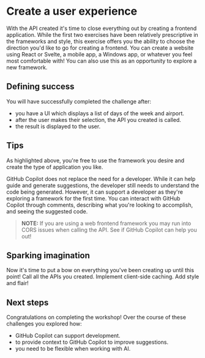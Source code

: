 # Create a user experience

With the API created it's time to close everything out by creating a frontend application. While the first two exercises have been relatively prescriptive in the frameworks and style,
this exercise offers you the ability to choose the direction you'd like to go for creating a frontend. You can create a website using React or Svelte, a mobile app, a Windows app, or
whatever you feel most comfortable with! You can also use this as an opportunity to explore a new framework.

## Defining success

You will have successfully completed the challenge after:

- you have a UI which displays a list of days of the week and airport.
- after the user makes their selection, the API you created is called.
- the result is displayed to the user.

## Tips

As highlighted above, you're free to use the framework you desire and create the type of application you like.

GitHub Copilot does not replace the need for a developer. While it can help guide and generate suggestions, the developer still needs to understand the code being generated. However, it can support a developer as they're exploring a framework for the first time. You can interact with GitHub Copilot through comments, describing what you're looking to accomplish, and seeing the suggested code.

> **NOTE:** If you are using a web frontend framework you may run into CORS issues when calling the API. See if GitHub Copilot can help you out!

## Sparking imagination

Now it's time to put a bow on everything you've been creating up until this point! Call all the APIs you created. Implement client-side caching. Add style and flair!

## Next steps

Congratulations on completing the workshop! Over the course of these challenges you explored how:

- GitHub Copilot can support development.
- to provide context to GitHub Copilot to improve suggestions.
- you need to be flexible when working with AI.
